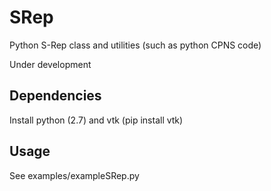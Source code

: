 # SRep

Python S-Rep class and utilities (such as python CPNS code)

Under development

## Dependencies
Install python (2.7) and vtk (pip install vtk)

## Usage
See examples/exampleSRep.py

